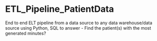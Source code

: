 # ETL_Pipeline_PatientData
End to end ELT pipeline from a data source to any data warehouse/data source using Python, SQL to answer - Find the patient(s) with the most generated minutes?
